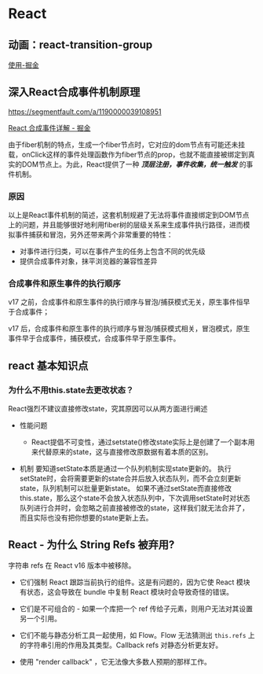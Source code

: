 # React

## 动画：react-transition-group

[使用-掘金](https://juejin.cn/post/6844903869894524942 )

## 深入React合成事件机制原理

https://segmentfault.com/a/1190000039108951

[React 合成事件详解 - 掘金](https://juejin.cn/post/7005129812981317668)

由于fiber机制的特点，生成一个fiber节点时，它对应的dom节点有可能还未挂载，onClick这样的事件处理函数作为fiber节点的prop，也就不能直接被绑定到真实的DOM节点上。为此，React提供了一种 ***顶层注册，事件收集，统一触发*** 的事件机制。

### 原因

以上是React事件机制的简述，这套机制规避了无法将事件直接绑定到DOM节点上的问题，并且能够很好地利用fiber树的层级关系来生成事件执行路径，进而模拟事件捕获和冒泡，另外还带来两个非常重要的特性：

- 对事件进行归类，可以在事件产生的任务上包含不同的优先级
- 提供合成事件对象，抹平浏览器的兼容性差异

### 合成事件和原生事件的执行顺序

v17 之前，合成事件和原生事件的执行顺序与冒泡/捕获模式无关，原生事件恒早于合成事件；

v17 后，合成事件和原生事件的执行顺序与冒泡/捕获模式相关，冒泡模式，原生事件早于合成事件，捕获模式，合成事件早于原生事件。

## react 基本知识点

### 为什么不用this.state去更改状态？

React强烈不建议直接修改state，究其原因可以从两方面进行阐述

- 性能问题
  
  - React提倡不可变性，通过setstate()修改state实际上是创建了一个副本用来代替原来的state，这与直接修改原数据有着本质的区别。

- 机制
  要知道setState本质是通过一个队列机制实现state更新的。 执行setState时，会将需要更新的state合并后放入状态队列，而不会立刻更新state，队列机制可以批量更新state。
  如果不通过setState而直接修改this.state，那么这个state不会放入状态队列中，下次调用setState时对状态队列进行合并时，会忽略之前直接被修改的state，这样我们就无法合并了，而且实际也没有把你想要的state更新上去。

## React - 为什么 String Refs 被弃用?

字符串 refs 在 React v16 版本中被移除。

- 它们强制 React 跟踪当前执行的组件。这是有问题的，因为它使 React 模块有状态，这会导致在 bundle 中复制 React 模块时会导致奇怪的错误。

- 它们是不可组合的 - 如果一个库把一个 ref 传给子元素，则用户无法对其设置另一个引用。

- 它们不能与静态分析工具一起使用，如 Flow。Flow 无法猜测出 `this.refs` 上的字符串引用的作用及其类型。Callback refs 对静态分析更友好。

- 使用 "render callback" ，它无法像大多数人预期的那样工作。
